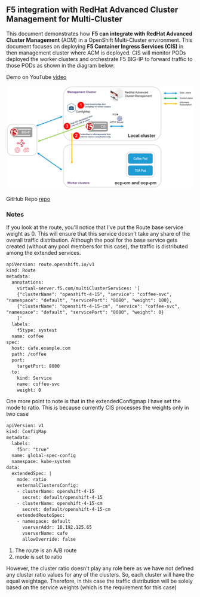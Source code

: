 ## F5 integration with RedHat Advanced Cluster Management for Multi-Cluster

This document demonstrates how **F5 can integrate with RedHat Advanced Cluster Management** (ACM) in a OpenShift  Multi-Cluster environment. This document focuses on deploying **F5 Container Ingress Services (CIS)** in then management cluster where ACM is deployed. CIS will monitor PODs deployed the worker clusters and orchestrate F5 BIG-IP to forward traffic to those PODs as shown in the diagram below:

Demo on YouTube [video]()

![diagram](https://github.com/mdditt2000/openshift-4-14/blob/main/multi-cluster-blue-green/diagram/2024-04-16_14-52-14.png)

GitHub Repo [repo](https://github.com/mdditt2000/openshift-4-14/tree/main/multi-cluster-blue-green)

### Notes

If you look at the route, you'll notice that I've put the Route base service weight as 0. This will ensure that this service doesn't take any share of the overall traffic distribution. Although the pool for the base service gets created (without any pool members for this case), the traffic is distributed among the extended services.

```
apiVersion: route.openshift.io/v1
kind: Route
metadata:
  annotations:
    virtual-server.f5.com/multiClusterServices: '[
    {"clusterName": "openshift-4-15", "service": "coffee-svc", "namespace": "default", "servicePort": "8080", "weight": 100}, 
    {"clusterName": "openshift-4-15-cm", "service": "coffee-svc", "namespace": "default", "servicePort": "8080", "weight": 0}
    ]'
  labels:
    f5type: systest
  name: coffee
spec:
  host: cafe.example.com
  path: /coffee
  port:
    targetPort: 8080
  to:
    kind: Service
    name: coffee-svc
    weight: 0
```

One more point to note is that in the extendedConfigmap I have set the mode to ratio. This is because currently CIS processes the weights only in two case

```
apiVersion: v1
kind: ConfigMap
metadata:
  labels:
    f5nr: "true"
  name: global-spec-config
  namespace: kube-system
data:
  extendedSpec: |
    mode: ratio
    externalClustersConfig:
    - clusterName: openshift-4-15
      secret: default/openshift-4-15
    - clusterName: openshift-4-15-cm
      secret: default/openshift-4-15-cm
    extendedRouteSpec:
    - namespace: default
      vserverAddr: 10.192.125.65
      vserverName: cafe
      allowOverride: false
```

1) The route is an A/B route 
2) mode is set to ratio

However, the cluster ratio doesn't play any role here as we have not defined any cluster ratio values for any of the clusters. So, each cluster will have the equal weightage. Therefore, in this case the traffic distribution will be solely based on the service weights (which is the requirement for this case)


